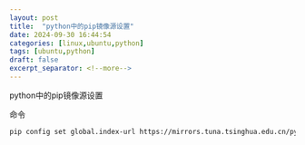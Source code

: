 ```yaml
---
layout: post
title:  "python中的pip镜像源设置"
date: 2024-09-30 16:44:54
categories: [linux,ubuntu,python]
tags: [ubuntu,python]
draft: false
excerpt_separator: <!--more-->
---
```

python中的pip镜像源设置
<!--more-->

命令
```bash
pip config set global.index-url https://mirrors.tuna.tsinghua.edu.cn/pypi/web/simple
```